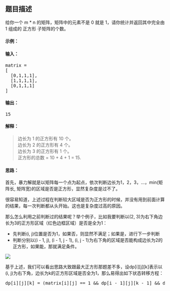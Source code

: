 ## 题目描述
给你一个 m * n 的矩阵，矩阵中的元素不是 0 就是 1，请你统计并返回其中完全由 1 组成的 正方形 子矩阵的个数。

#### 示例：

#### 输入：
<pre>
matrix =
[
  [0,1,1,1],
  [1,1,1,1],
  [0,1,1,1]
]
</pre>

#### 输出：
<pre>
15
</pre>

#### 解释：
> 边长为 1 的正方形有 10 个。  
> 边长为 2 的正方形有 4 个。  
> 边长为 3 的正方形有 1 个。  
> 正方形的总数 = 10 + 4 + 1 = 15.


#### 思路：
首先，暴力解就是以矩阵每一个点为起点，依次判断边长为1，2，3，...，min(矩阵长, 矩阵宽)的区域是否是正方形，显然复杂度是过不了。

很容易知道，上述过程在判断较大区域是否为正方形的时候，并没有用到前面计算的结果，每一次判断都从头开始。这也是复杂度过高的原因。

那么怎么利用之前判断过的结果呢？举个例子，比如我要判断以(2, 3)为右下角边长为3的正方形区域（红色边框区域）是否是全为1：

* 先判断(i, j)位置是否为1，如果否，则显然不满足；如果是，进行下一步判断
* 判断分别以(i - 1, j), (i - 1, j - 1), (i, j - 1)为右下角的区域是否能构成边长为2的正方形，如果能，那就满足条件。


![](http://qnfile.echatsoft.com/6ef1b6c1-2893-43b3-9b61-948ea2d1ba8f)

基于上述，我们可以看出思路大致跟最大正方形那题差不多，设dp[i][j][k]表示以(i, j)为右下角，边长为k的正方形区域是否全为1，那么易得出如下状态转移方程：

<pre>
dp[i][j][k] = (matrix[i][j] == 1 && dp[i - 1][j][k - 1] && dp[i][j - 1][k - 1] && dp[i - 1][j - 1] [k - 1]);
</pre>